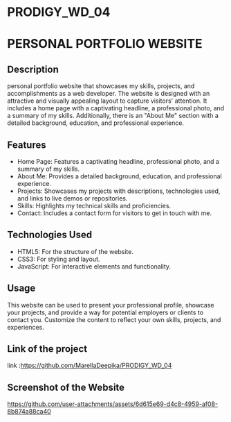 # PRODIGY_WD_04
# PERSONAL PORTFOLIO WEBSITE

## Description

personal portfolio website that showcases my skills, projects, and accomplishments as a web developer. The website is designed with an attractive and visually appealing layout to capture visitors' attention. It includes a home page with a captivating headline, a professional photo, and a summary of my skills. Additionally, there is an "About Me" section with a detailed background, education, and professional experience.

## Features
* Home Page: Features a captivating headline, professional photo, and a summary of my skills.
* About Me: Provides a detailed background, education, and professional experience.
* Projects: Showcases my projects with descriptions, technologies used, and links to live demos or repositories.
* Skills: Highlights my technical skills and proficiencies.
* Contact: Includes a contact form for visitors to get in touch with me.

## Technologies Used
* HTML5: For the structure of the website.
* CSS3: For styling and layout.
* JavaScript: For interactive elements and functionality.

## Usage
This website can be used to present your professional profile, showcase your projects, and provide a way for potential employers or clients to contact you. Customize the content to reflect your own skills, projects, and experiences.

## Link of the project
 link :https://github.com/MarellaDeepika/PRODIGY_WD_04


## Screenshot of the Website







https://github.com/user-attachments/assets/6d615e69-d4c8-4959-af08-8b874a88ca40





